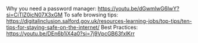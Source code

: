 Why you need a password manager: https://youtu.be/dGwmlwG6lwY?si=CiTlZ0icN07X3xGM
To safe browsing tips: https://digitalinclusion.salford.gov.uk/resources-learning-jobs/top-tips/ten-tips-for-staying-safe-on-the-internet/
Best Practices: https://youtu.be/DEn6b1iX4a0?si=7j9VpcGB63fxlKrr

